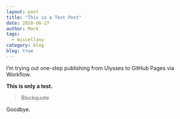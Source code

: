 ```yaml
---
layout: post
title: "This is a Test Post"
date: 2018-06-27
author: Mark
tags:
  - miscellany 
category: blog
blog: true
---
```


I’m trying out one-step publishing from Ulysses to GitHub Pages via Workflow.

**This is only a test.**

> Blockquote

Goodbye.